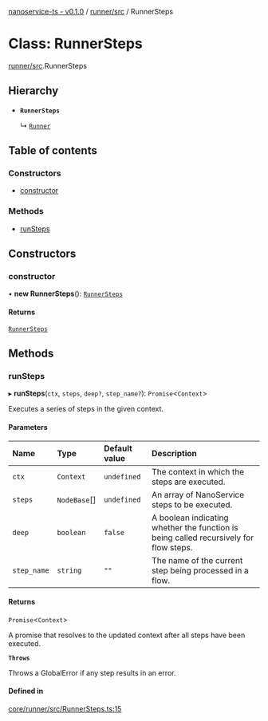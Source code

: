 [nanoservice-ts - v0.1.0](../README.md) / [runner/src](../modules/runner_src.md) / RunnerSteps

# Class: RunnerSteps

[runner/src](../modules/runner_src.md).RunnerSteps

## Hierarchy

- **`RunnerSteps`**

  ↳ [`Runner`](runner_src.Runner.md)

## Table of contents

### Constructors

- [constructor](runner_src.RunnerSteps.md#constructor)

### Methods

- [runSteps](runner_src.RunnerSteps.md#runsteps)

## Constructors

### constructor

• **new RunnerSteps**(): [`RunnerSteps`](runner_src.RunnerSteps.md)

#### Returns

[`RunnerSteps`](runner_src.RunnerSteps.md)

## Methods

### runSteps

▸ **runSteps**(`ctx`, `steps`, `deep?`, `step_name?`): `Promise`\<`Context`\>

Executes a series of steps in the given context.

#### Parameters

| Name | Type | Default value | Description |
| :------ | :------ | :------ | :------ |
| `ctx` | `Context` | `undefined` | The context in which the steps are executed. |
| `steps` | `NodeBase`[] | `undefined` | An array of NanoService steps to be executed. |
| `deep` | `boolean` | `false` | A boolean indicating whether the function is being called recursively for flow steps. |
| `step_name` | `string` | `""` | The name of the current step being processed in a flow. |

#### Returns

`Promise`\<`Context`\>

A promise that resolves to the updated context after all steps have been executed.

**`Throws`**

Throws a GlobalError if any step results in an error.

#### Defined in

[core/runner/src/RunnerSteps.ts:15](https://github.com/deskree-inc/nanoservice-ts/blob/fd59582/core/runner/src/RunnerSteps.ts#L15)

